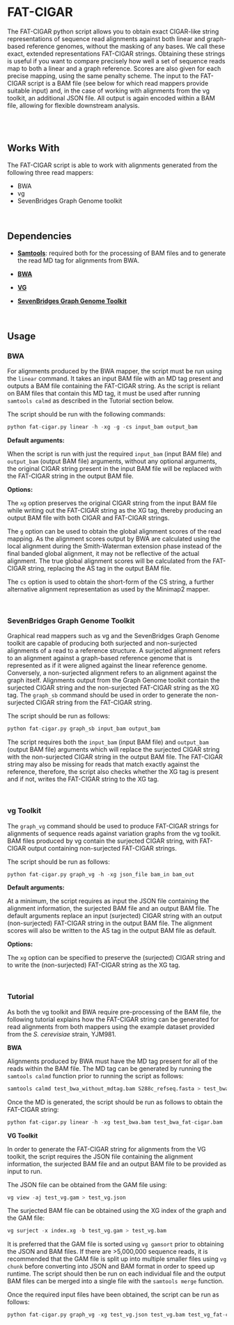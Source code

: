 # FAT-CIGAR

The FAT-CIGAR python script allows you to obtain exact CIGAR-like string representations of sequence read alignments against both linear and graph-based reference genomes, without the masking of any bases. We call these exact, extended representations FAT-CIGAR strings. Obtaining these strings is useful if you want to compare precisely how well a set of sequence reads map to both a linear and a graph reference. Scores are also given for each precise mapping, using the same penalty scheme. The input to the FAT-CIGAR script is a BAM file (see below for which read mappers provide suitable input) and, in the case of working with alignments from the vg toolkit, an additional JSON file. All output is again encoded within a BAM file, allowing for flexible downstream analysis.   
&nbsp;

&nbsp;


## Works With
The FAT-CIGAR script is able to work with alignments generated from the following three read mappers:
* BWA
* vg
* SevenBridges Graph Genome toolkit
&nbsp;

&nbsp;


## Dependencies
* **[Samtools](https://github.com/samtools/samtools "Samtools")**: required both for the processing of BAM files and to generate the read MD tag for alignments from BWA.

* **[BWA](https://github.com/lh3/bwa "BWA")**

* **[VG](https://github.com/vgteam/vg "VG")**

* **[SevenBridges Graph Genome Toolkit](https://www.sevenbridges.com/graph-genome-academic-release/ "SevenBridges")**

&nbsp;


## Usage

### BWA

For alignments produced by the BWA mapper, the script must be run using the `linear` command. It takes an input BAM file with an MD tag present and outputs a BAM file containing the FAT-CIGAR string. As the script is reliant on BAM files that contain this MD tag, it must be used after running `samtools calmd` as described in the Tutorial section below. 

The script should be run with the following commands:
```python
python fat-cigar.py linear -h -xg -g -cs input_bam output_bam
```


**Default arguments:**

When the script is run with just the required `input_bam` (input BAM file) and `output_bam` (output BAM file) arguments, without any optional arguments, the original CIGAR string present in the input BAM file will be replaced with the FAT-CIGAR string in the output BAM file.


**Options:**

The `xg` option  preserves the original CIGAR string from the input BAM file while writing out the FAT-CIGAR string as the XG tag, thereby producing an output BAM file with both CIGAR and FAT-CIGAR strings. 

The `g` option can be used to obtain the global alignment scores of the read mapping. As the alignment scores output by BWA are calculated using the local alignment during the Smith-Waterman extension phase instead of the final banded global alignment, it may not be reflective of the actual alignment. The true global alignment scores will be calculated from the FAT-CIGAR string, replacing the AS tag in the output BAM file. 

The `cs` option is used to obtain the short-form of the CS string, a further alternative alignment representation as used by the Minimap2 mapper. 

&nbsp;

### SevenBridges Graph Genome Toolkit

Graphical read mappers such as vg and the SevenBridges Graph Genome toolkit are capable of producing both surjected and non-surjected alignments of a read to a reference structure. A surjected alignment refers to an alignment against a graph-based reference genome that is represented as if it were aligned against the linear reference genome. Conversely, a non-surjected alignment refers to an alignment against the graph itself. Alignments output from the Graph Genome toolkit contain the surjected CIGAR string and the non-surjected FAT-CIGAR string as the XG tag. The `graph_sb` command should be used in order to generate the non-surjected CIGAR string from the FAT-CIGAR string. 

The script should be run as follows:
```python
python fat-cigar.py graph_sb input_bam output_bam
```

The script requires both the `input_bam` (input BAM file) and `output_bam` (output BAM file) arguments which will replace the surjected CIGAR string with the non-surjected CIGAR string in the output BAM file. The FAT-CIGAR string may also be missing for reads that match exactly against the reference, therefore, the script also checks whether the XG tag is present and if not, writes the FAT-CIGAR string to the XG tag. 

&nbsp;  

### vg Toolkit
The `graph_vg` command should be used to produce FAT-CIGAR strings for alignments of sequence reads against variation graphs from the vg toolkit. BAM files produced by vg contain the surjected CIGAR string, with FAT-CIGAR output containing non-surjected FAT-CIGAR strings.

The script should be run as follows:     
```python
python fat-cigar.py graph_vg -h -xg json_file bam_in bam_out
```


**Default arguments:**

At a minimum, the script requires as input the JSON file containing the alignment information, the surjected BAM file and an output BAM file. The default arguments replace an input (surjected) CIGAR string with an output (non-surjected) FAT-CIGAR string in the output BAM file. The alignment scores will also be written to the AS tag in the output BAM file as default.


**Options:**

The `xg` option can be specified to preserve the (surjected) CIGAR string and to write the (non-surjected) FAT-CIGAR string as the XG tag. 

&nbsp;  

### Tutorial

As both the vg toolkit and BWA require pre-processing of the BAM file, the following tutorial explains how the FAT-CIGAR string can be generated for read alignments from both mappers using the example dataset provided from the _S. cerevisiae_ strain, YJM981.

**BWA**

Alignments produced by BWA must have the MD tag present for all of the reads within the BAM file. The MD tag can be generated by running the `samtools calmd` function prior to running the script as follows:
```python
samtools calmd test_bwa_without_mdtag.bam S288c_refseq.fasta > test_bwa.bam
```

Once the MD is generated, the script should be run as follows to obtain the FAT-CIGAR string:
```python
python fat-cigar.py linear -h -xg test_bwa.bam test_bwa_fat-cigar.bam
```

**VG Toolkit**

In order to generate the FAT-CIGAR string for alignments from the VG toolkit, the script requires the JSON file containing the alignment information, the surjected BAM file and an output BAM file to be provided as input to run. 

The JSON file can be obtained from the GAM file using:
```python
vg view -aj test_vg.gam > test_vg.json
```

The surjected BAM file can be obtained using the XG index of the graph and the GAM file:   
```python
vg surject -x index.xg -b test_vg.gam > test_vg.bam
```

It is preferred that the GAM file is sorted using `vg gamsort` prior to obtaining the JSON and BAM files. If there are >5,000,000 sequence reads, it is recommended that the GAM file is split up into multiple smaller files using `vg chunk` before converting into JSON and BAM format in order to speed up runtime. The script should then be run on each individual file and the output BAM files can be merged into a single file with the `samtools merge` function. 

Once the required input files have been obtained, the script can be run as follows:
```python
python fat-cigar.py graph_vg -xg test_vg.json test_vg.bam test_vg_fat-cigar.bam
```







